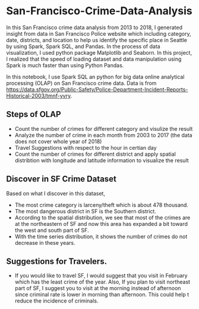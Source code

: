 # San-Francisco-Crime-Data-Analysis

In this San Francisco crime data analysis from 2013 to 2018, I generated insight from data in San Francisco Police website which including category, date, districts, and location to help us identify the specific place in Seattle by using Spark, Spark SQL, and Pandas. In the process of data visualization, I used python package Matplotlib and Seaborn. In this project, I realized that the speed of loading dataset and data manipulation using Spark is much faster than using Python Pandas.  

In this notebook, I use Spark SQL an python for big data online analytical processing (OLAP) on San Francisco crime data. Data is from https://data.sfgov.org/Public-Safety/Police-Department-Incident-Reports-Historical-2003/tmnf-yvry.  

## Steps of OLAP
- Count the number of crimes for different category and visulize the result
- Analyze the number of crime in each month from 2003 to 2017 (the data does not cover whole year of 2018)
- Travel Suggestions with respect to the hour in certian day
- Count the number of crimes for different district and apply spatial distribtion with longitude and latitude information to visualize the result

## Discover in SF Crime Dataset

Based on what I discover in this dataset, 
- The most crime category is larceny/theft which is about 478 thousand.  
- The most dangerous district in SF is the Southern district.   
- According to the spatial distribution, we see that most of the crimes are at the northeastern of SF and now this area has expanded a bit toward the west and south part of SF.  
- With the time series distribution, it shows the number of crimes do not decrease in these years. 

## Suggestions for Travelers. 
- If you would like to travel SF, I would suggest that you visit in February which has the least crime of the year. Also, If you plan to visit northeast part of SF, I suggest you to visit at the morning instead of afternoon since criminal rate is lower in morning than afternoon. This could help t reduce the incidence of criminals. 
